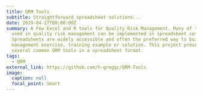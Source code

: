 ```yaml
---
title: QRM Tools
subtitle: Straightforward spreadsheet solutions...
date: 2019-04-27T00:00:00Z
summary: A Few Excel and R tools for Quality Risk Management. Many of the tools
  used in quality risk management can be implemented in spreadsheet software.
  Spreadsheets are widely accessible and often the preferred way to build a risk
  management exercise, training example or solution. This project presents
  several common QRM tools in a spreadsheet format.
tags:
  - QRM
external_link: https://github.com/h-greggc/QRM-Tools
image:
  caption: null
  focal_point: Smart
---
```

